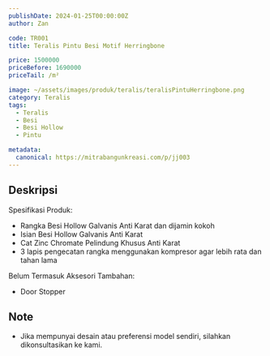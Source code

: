```yaml
---
publishDate: 2024-01-25T00:00:00Z
author: Zan

code: TR001
title: Teralis Pintu Besi Motif Herringbone

price: 1500000
priceBefore: 1690000
priceTail: /m²

image: ~/assets/images/produk/teralis/teralisPintuHerringbone.png
category: Teralis
tags:
  - Teralis
  - Besi
  - Besi Hollow
  - Pintu

metadata:
  canonical: https://mitrabangunkreasi.com/p/jj003
---
```


## Deskripsi

Spesifikasi Produk:
- Rangka Besi Hollow Galvanis Anti Karat dan dijamin kokoh
- Isian Besi Hollow Galvanis Anti Karat
- Cat Zinc Chromate Pelindung Khusus Anti Karat
- 3 lapis pengecatan rangka menggunakan kompresor agar lebih rata dan tahan lama

Belum Termasuk Aksesori Tambahan:
- Door Stopper

## Note
- Jika mempunyai desain atau preferensi model sendiri, silahkan dikonsultasikan ke kami.
